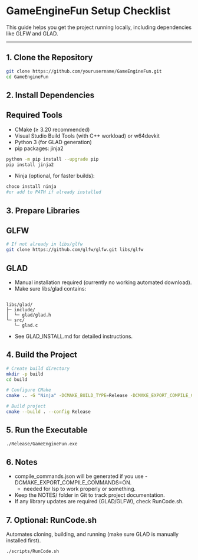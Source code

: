 # GameEngineFun Setup Checklist

This guide helps you get the project running locally, including dependencies like GLFW and GLAD.

---

## 1. Clone the Repository

```bash
git clone https://github.com/yourusername/GameEngineFun.git
cd GameEngineFun
```
## 2. Install Dependencies
## Required Tools
- CMake (≥ 3.20 recommended)
- Visual Studio Build Tools (with C++ workload) or w64devkit
- Python 3 (for GLAD generation)
- pip packages: jinja2

```bash
python -m pip install --upgrade pip
pip install jinja2
```
- Ninja (optional, for faster builds):

```bash
choco install ninja
#or add to PATH if already installed
```
## 3. Prepare Libraries
## GLFW
```bash
# If not already in libs/glfw
git clone https://github.com/glfw/glfw.git libs/glfw
```
## GLAD
- Manual installation required (currently no working automated download).
- Make sure libs/glad contains:
```

libs/glad/
├─ include/
│  └─ glad/glad.h
└─ src/
   └─ glad.c
```
- See GLAD_INSTALL.md for detailed instructions.
## 4. Build the Project
```bash
# Create build directory
mkdir -p build
cd build

# Configure CMake
cmake .. -G "Ninja" -DCMAKE_BUILD_TYPE=Release -DCMAKE_EXPORT_COMPILE_COMMANDS=ON

# Build project
cmake --build . --config Release
```
## 5. Run the Executable
```bash
./Release/GameEngineFun.exe
```
## 6. Notes
- compile_commands.json will be generated if you use -DCMAKE_EXPORT_COMPILE_COMMANDS=ON.
	- needed for lsp to work properly or something. 
- Keep the NOTES/ folder in Git to track project documentation.
- If any library updates are required (GLAD/GLFW), check RunCode.sh.

## 7. Optional: RunCode.sh
Automates cloning, building, and running (make sure GLAD is manually installed first).

```bash
./scripts/RunCode.sh
```